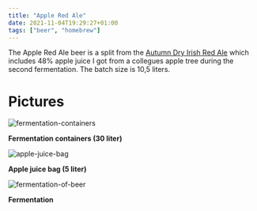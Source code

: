 ```yaml
---
title: "Apple Red Ale"
date: 2021-11-04T19:29:27+01:00
tags: ["beer", "homebrew"]
---
```


The Apple Red Ale beer is a split from the [Autumn Dry Irish Red Ale](/post/autumn-dry-irish-red-ale/) which includes 48% apple juice I got from a collegues apple tree during the second fermentation. The batch size is 10,5 liters.

# Pictures

![fermentation-containers](/images/apple-red-ale/fermentation-containers.jpg)

**Fermentation containers (30 liter)**

![apple-juice-bag](/images/apple-red-ale/apple-juice-bag.jpg)

**Apple juice bag (5 liter)**

![fermentation-of-beer](/images/apple-red-ale/fermentation-of-beer.jpg)

**Fermentation**